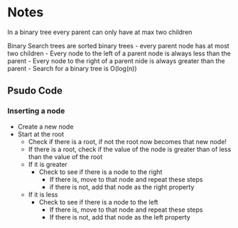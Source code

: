 # Notes

In a binary tree every parent can only have at max two children

Binary Search trees are sorted binary trees
    - every parent node has at most two children
    - Every node to the left of a parent node is always less than the parent
    - Every node to the right of a parent nide is always greater than the parent
    - Search for a binary tree is O(log(n))

## Psudo Code

### Inserting a node

- Create a new node
- Start at the root
  - Check if there is a root, if not the root now becomes that new node!
  - If there is a root, check if the value of the node is greater than of less than the value of the root
  - If it is greater
    - Check to see if there is a node to the right
      - If there is, move to that node and repeat these steps
      - if there is not, add that node as the right property
  - If it is less
    - Check to see if there is a node to the left
      - If there is, move to that node and repeat these steps
      - If there is not, add that node as the left property